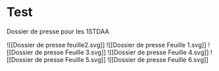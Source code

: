 # Test 
Dossier de presse pour les 1STDAA

![[Dossier de presse feuille2.svg]]
![[Dossier de presse Feuille 1.svg]]
![[Dossier de presse Feuille 3.svg]]
![[Dossier de presse Feuille 4.svg]]
![[Dossier de presse Feuille 5.svg]]
![[Dossier de presse Feuille 6.svg]]